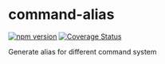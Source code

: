 # command-alias

[![npm version](https://img.shields.io/npm/v/create-cap.svg)](https://www.npmjs.com/package/create-cap) [![Coverage Status](https://coveralls.io/repos/github/x-toolkit/command-alias/badge.svg?branch=main)](https://coveralls.io/github/x-toolkit/command-alias?branch=main)

Generate alias for different command system
